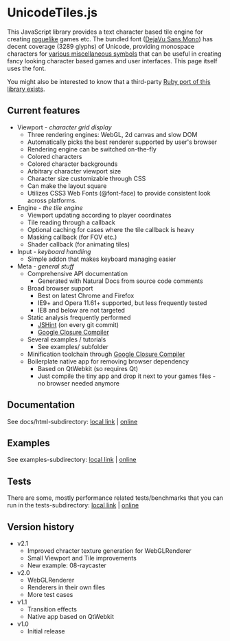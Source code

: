 UnicodeTiles.js
===============

This JavaScript library provides a text character based tile engine for creating [roguelike](http://en.wikipedia.org/wiki/Roguelike) games etc. The bundled font ([DejaVu Sans Mono](http://dejavu-fonts.org/)) has decent coverage (3289 glyphs) of Unicode, providing monospace characters for [various miscellaneous symbols](http://tapio.github.com/unicodetiles.js/examples/01-minimal.html) that can be useful in creating fancy looking character based games and user interfaces. This page itself uses the font.

You might also be interested to know that a third-party [Ruby port of this library exists](http://kmees.github.com/projects/unicodetiles.html).


Current features
----------------

* Viewport - _character grid display_
	- Three rendering engines: WebGL, 2d canvas and slow DOM
	- Automatically picks the best renderer supported by user's browser
	- Rendering engine can be switched on-the-fly
	- Colored characters
	- Colored character backgrounds
	- Arbitrary character viewport size
	- Character size customizable through CSS
	- Can make the layout square
	- Utilizes CSS3 Web Fonts (@font-face) to provide consistent look across platforms.
* Engine - _the tile engine_
	- Viewport updating according to player coordinates
	- Tile reading through a callback
	- Optional caching for cases where the tile callback is heavy
	- Masking callback (for FOV etc.)
	- Shader callback (for animating tiles)
* Input - _keyboard handling_
	- Simple addon that makes keyboard managing easier
* Meta - _general stuff_
	- Comprehensive API documentation
		+ Generated with Natural Docs from source code comments
	- Broad browser support
		+ Best on latest Chrome and Firefox
		+ IE9+ and Opera 11.61+ supported, but less frequently tested
		+ IE8 and below are not targeted
	- Static analysis frequently performed
		+ [JSHint](http://www.jshint.com/) (on every git commit)
		+ [Google Closure Compiler](http://closure-compiler.appspot.com/)
	- Several examples / tutorials
		+ See examples/ subfolder
	- Minification toolchain through [Google Closure Compiler](http://closure-compiler.appspot.com/)
	- Boilerplate native app for removing browser dependency
		+ Based on QtWebkit (so requires Qt)
		+ Just compile the tiny app and drop it next to your games files - no browser needed anymore


Documentation
-------------

See docs/html-subdirectory: [local link](docs/html/) | [online](http://tapio.github.com/unicodetiles.js/docs/html/)


Examples
--------

See examples-subdirectory: [local link](examples/) | [online](http://tapio.github.com/unicodetiles.js/examples/)


Tests
-----

There are some, mostly performance related tests/benchmarks that you can run in the tests-subdirectory:
[local link](tests/) | [online](http://tapio.github.com/unicodetiles.js/tests/)


Version history
---------------

* v2.1
	- Improved chracter texture generation for WebGLRenderer
	- Small Viewport and Tile improvements
	- New example: 08-raycaster
* v2.0
	- WebGLRenderer
	- Renderers in their own files
	- More test cases
* v1.1
	- Transition effects
	- Native app based on QtWebkit
* v1.0
	- Initial release
